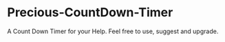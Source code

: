 # Precious-CountDown-Timer
A Count Down Timer for your Help. Feel free to use, suggest and upgrade.
